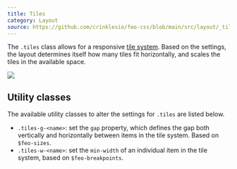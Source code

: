 ```yaml
---
title: Tiles
category: Layout
source: https://github.com/crinklesio/feo-css/blob/main/src/layout/_tiles.scss
---
```


The `.tiles` class allows for a responsive [tile system](https://crinkles.io/writing/css-layout-patterns#responsive-multi-column-grid-system). Based on the settings, the layout determines itself how many tiles fit horizontally, and scales the tiles in the available space.

![](/img/tiles.png)

## Utility classes

The available utility classes to alter the settings for `.tiles` are listed below.

- `.tiles-g-<name>`: set the `gap` property, which defines the gap both vertically and horizontally between items in the tile system. Based on `$feo-sizes`.
- `.tiles-w-<name>`: set the `min-width` of an individual item in the tile system, based on `$feo-breakpoints`.
